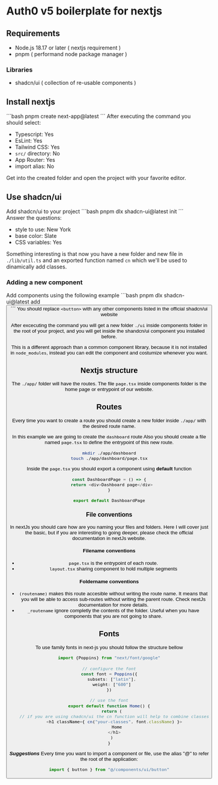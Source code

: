 # Auth0 v5 boilerplate for nextjs

## Requirements
- Node.js 18.17 or later ( nextjs requirement )
- pnpm ( performand node package manager )

### Libraries
- shadcn/ui ( collection of re-usable components )

## Install nextjs
´´´bash
pnpm create next-app@latest <project name>
´´´
After executing the command you should select:
- Typescript: Yes
- EsLint: Yes
- Tailwind CSS: Yes
- `src/` directory: No
- App Router: Yes
- import alias: No

Get into the created folder and open the project with your favorite editor.

## Use shadcn/ui
Add shadcn/ui to your project
´´´bash
pnpm dlx shadcn-ui@latest init
´´´
Answer the questions:
- style to use: New York
- base color: Slate
- CSS variables: Yes

Something interesting is that now you have a new folder and new file in `./lib/util.ts` and an exported function named `cn` which we'll be used to dinamically add classes.

### Adding a new component
Add components using the following example
´´´bash
pnpm dlx shadcn-ui@latest add <button>
´´´
You should replace `<button>` with any other components listed in the official shadcn/ui website

After excecuting the command you will get a new folder `./ui` inside components folder in the root of your project, and you will get inside the shandcn/ui component you installed before.

This is a different approach than a common component library, because it is not installed in `node_modules`, instead you can edit the component and costumize whenever you want.

## Nextjs structure

The `./app/` folder will have the routes. The file `page.tsx` inside components folder is the home page or entrypoint of our website.

## Routes
Every time you want to create a route you should create a new folder inside `./app/` with the desired route name.

In this example we are going to create the `dashboard` route
Also you should create a file named `page.tsx` to define the entrypoint of this new route.

```bash
mkdir ./app/dashboard
touch ./app/dashboard/page.tsx
```

Inside the `page.tsx` you should export a component using **default** function

```typescript
const DashboardPage = () => {
  return <div>Dashboard page</div>
}

export default DashboardPage
```

### File conventions
In nextJs you should care how are you naming your files and folders. Here I will cover just the basic, but if you are interesting to going deeper, please check the official documentation in nextJs website.

#### Filename conventions
- `page.tsx` is the entrypoint of each route.
- `layout.tsx` sharing component to hold multiple segments 

#### Foldername conventions
- `(routename)` makes this route accesible without writing the route name. It means that you will be able to access sub-routes without writing the parent route. Check nextJs documentation for more details.
- `_routename` ignore completly the contents of the folder. Useful when you have components that you are not going to share.

## Fonts
To use family fonts in next-js you should follow the structure bellow

```typescript
import {Poppins} from "next/font/google"

// configure the font
const font = Poppins({
  subsets: ["latin"],
  weight: ["600"]
})

// use the font
export default function Home() {
  return (
    // if you are using chadcn/ui the cn function will help to combine classes
    <h1 className={ cn("your-classes", font.className) }>
      Home
    </h1>
  )
}
```

***Suggestions***
Every time you want to import a component or file, use the alias "@" to refer the root of the application:

```typescript
import { button } from "@/components/ui/button"
```

